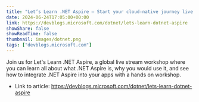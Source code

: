 ```yaml
---
title: "Let’s Learn .NET Aspire – Start your cloud-native journey live!"
date: 2024-06-24T17:05:00+00:00
link: https://devblogs.microsoft.com/dotnet/lets-learn-dotnet-aspire
showShare: false
showReadTime: false
thumbnail: images/dotnet.png
tags: ["devblogs.microsoft.com"]
---
```

Join us for Let's Learn .NET Aspire, a global live stream workshop where you can learn all about what .NET Aspire is, why you would use it, and see how to integrate .NET Aspire into your apps with a hands on workshop.

- Link to article: https://devblogs.microsoft.com/dotnet/lets-learn-dotnet-aspire